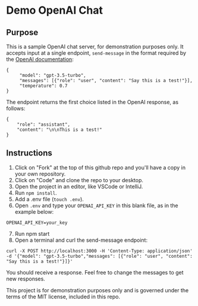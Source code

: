 # Demo OpenAI Chat

## Purpose
This is a sample OpenAI chat server, for demonstration purposes only. It accepts input at a single endpoint, `send-message` in the format required by the [OpenAI documentation](https://platform.openai.com/docs/api-reference/introduction):


```
{
     "model": "gpt-3.5-turbo",
     "messages": [{"role": "user", "content": "Say this is a test!"}],
     "temperature": 0.7
}
```

The endpoint returns the first choice listed in the OpenAI response, as follows:

```
{
    "role": "assistant",
    "content": "\n\nThis is a test!"
}
```

## Instructions

1. Click on "Fork" at the top of this github repo and you'll have a copy in your own repository.
2. Click on "Code" and clone the repo to your desktop.
3. Open the project in an editor, like VSCode or IntelliJ.
4. Run `npm install`.
5. Add a .env file (`touch .env`).
6. Open `.env` and type your `OPENAI_API_KEY` in this blank file, as in the example below:
```
OPENAI_API_KEY=your_key
```
7. Run npm start
8. Open a terminal and curl the send-message endpoint:

```
curl -X POST http://localhost:3000 -H 'Content-Type: application/json' -d '{"model": "gpt-3.5-turbo","messages": [{"role": "user", "content": "Say this is a test!"}]}'
```

You should receive a response. Feel free to change the messages to get new responses.

This project is for demonstration purposes only and is governed under the terms of the MIT license, included in this repo. 